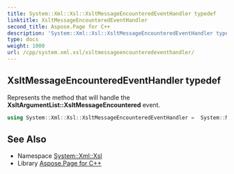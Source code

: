 ```yaml
---
title: System::Xml::Xsl::XsltMessageEncounteredEventHandler typedef
linktitle: XsltMessageEncounteredEventHandler
second_title: Aspose.Page for C++
description: 'System::Xml::Xsl::XsltMessageEncounteredEventHandler typedef. Represents the method that will handle the XsltArgumentList::XsltMessageEncountered event in C++.'
type: docs
weight: 1000
url: /cpp/system.xml.xsl/xsltmessageencounteredeventhandler/
---
```

## XsltMessageEncounteredEventHandler typedef


Represents the method that will handle the **XsltArgumentList::XsltMessageEncountered** event.

```cpp
using System::Xml::Xsl::XsltMessageEncounteredEventHandler =  System::MulticastDelegate<void(SharedPtr<Object> , SharedPtr<XsltMessageEncounteredEventArgs> )>
```


## See Also

* Namespace [System::Xml::Xsl](../)
* Library [Aspose.Page for C++](../../)
